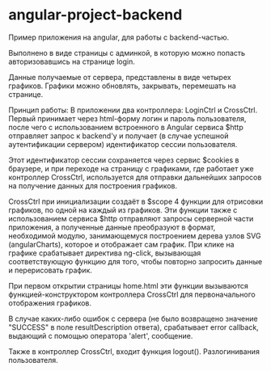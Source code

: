 # angular-project-backend 

Пример приложения на angular, для работы с backend-частью. 

Выполнено в виде страницы с админкой, в которую можно попасть авторизовавшись на странице login. 

Данные получаемые от сервера, представлены в виде четырех графиков. Графики можно обновлять, 
закрывать, перемешать на странице.


Принцип работы:
В приложении два контроллера: LoginCtrl и CrossCtrl. 
Первый принимает через html-форму логин и пароль пользователя, после чего с использованием встроенного 
в Angular сервиса $http отправляет запрос к backend'у и получает (в случае успешной аутентификации сервером) 
идентификатор сессии пользователя. 

Этот идентификатор сессии сохраняется через сервис $cookies в браузере, и при переходе на страницу с графиками, 
где работает уже контроллер CrossCtrl, используется для отправки дальнейших запросов на получение данных для построения графиков. 


CrossCtrl при инициализации создаёт в $scope 4 функции для отрисовки графиков, по одной на каждый из графиков. 
Эти функции также с использованием сервиса $http отправляют запросы серверной части приложения, а полученные данные преобразуют в формат, 
необходимой модулю, занимающемуся построением дерева узлов SVG (angularCharts), которое и отображает сам график. При клике на графике 
срабатывает директива ng-click, вызывающая соответствующую функцию для того, чтобы повторно запросить данные и перерисовать график. 

При первом открытии страницы home.html эти функции вызываются функцией-конструктором контроллера CrossCtrl для первоначального отображения графиков. 

В случае каких-либо ошибок с сервера (не было возвращено значение "SUCCESS" в поле resultDescription ответа), срабатывает error callback, 
выдающий с помощью оператора 'alert', сообщение. 


Также в контроллер CrossCtrl, входит функция logout(). Разлогинивания пользователя. 
